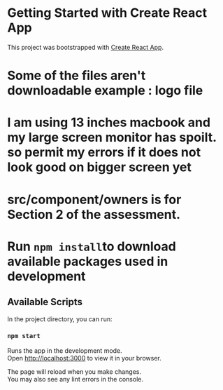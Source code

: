 # Getting Started with Create React App

This project was bootstrapped with [Create React App](https://github.com/facebook/create-react-app).


# Some of the files aren't downloadable example : logo file 

# I am using 13 inches macbook and my large screen monitor has spoilt. so permit my errors if it does not look good on bigger screen yet

# src/component/owners is for Section 2 of the assessment.

# Run `npm install`to download available packages used in development 

## Available Scripts

In the project directory, you can run:

### `npm start`

Runs the app in the development mode.\
Open [http://localhost:3000](http://localhost:3000) to view it in your browser.

The page will reload when you make changes.\
You may also see any lint errors in the console.

